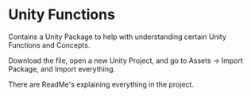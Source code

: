 # Unity Functions
Contains a Unity Package to help with understanding certain Unity Functions and Concepts.

Download the file, open a new Unity Project, and go to Assets -> Import Package, and Import everything.

There are ReadMe's explaining everything in the project.
